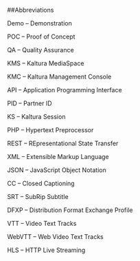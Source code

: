##Abbreviations

Demo – Demonstration

POC – Proof of Concept

QA – Quality Assurance

KMS – Kaltura MediaSpace

KMC – Kaltura Management Console

API – Application Programming Interface

PID – Partner ID

KS – Kaltura Session

PHP – Hypertext Preprocessor

REST – REpresentational State Transfer

XML – Extensible Markup Language

JSON – JavaScript Object Notation

CC – Closed Captioning

SRT – SubRip Subtitle

DFXP – Distribution Format Exchange Profile

VTT – Video Text Tracks

WebVTT – Web Video Text Tracks

HLS – HTTP Live Streaming
